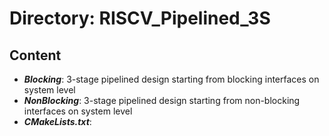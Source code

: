 # Directory: RISCV_Pipelined_3S

## Content
- **_Blocking_**: 3-stage pipelined design starting from blocking interfaces on system level
- **_NonBlocking_**: 3-stage pipelined design starting from non-blocking interfaces on system level
- **_CMakeLists.txt_**: 
